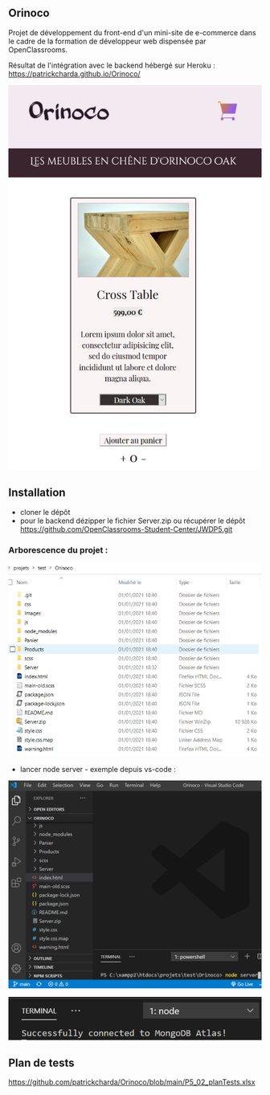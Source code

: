 ## Orinoco

Projet de développement du front-end d'un mini-site de e-commerce dans le cadre de la formation de développeur web dispensée par OpenClassrooms.

Résultat de l'intégration avec le backend hébergé sur Heroku :
https://patrickcharda.github.io/Orinoco/

![Aperçu Orinoco](https://github.com/patrickcharda/Orinoco/blob/main/Screenshot.PNG)

## Installation

- cloner le dépôt
- pour le backend dézipper le fichier Server.zip ou récupérer le dépôt https://github.com/OpenClassrooms-Student-Center/JWDP5.git

### Arborescence du projet :

![Arborescence Projet Orinoco](https://github.com/patrickcharda/Orinoco/blob/main/Arborescence.PNG)

- lancer node server - exemple depuis vs-code :

![Démarrer node server](https://github.com/patrickcharda/Orinoco/blob/main/LancerNode.PNG)

![Node ok](https://github.com/patrickcharda/Orinoco/blob/main/NodeOk.PNG)

## Plan de tests

https://github.com/patrickcharda/Orinoco/blob/main/P5_02_planTests.xlsx









